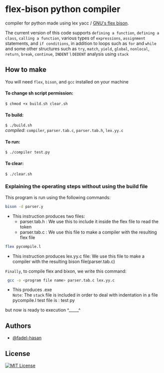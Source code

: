 # flex-bison python compiler

compiler for python made using lex yacc / [GNU's flex bison](https://www.gnu.org/software/bison/manual/).

The current version of this code supports `defining a function`, `defining a class`, `calling a function`, various types of `expressions`, `assignment` statements, and `if conditions`, in addition to loops such as `for` and `while` and some other structures such as `try`, `match`, `yield`, `global`, `nonlocal`, `return`, `break`, `continue`, `INDENT` \ `DEDENT` analysis using `stack`

## How to make
 You will need `flex`, `bison`, and `gcc` installed on your machine



#### To change sh script permission:
`$ chmod +x build.sh clear.sh`



#### To build:
`$ ./build.sh`
<br>
*compiled*: `compiler`, `parser.tab.c`, `parser.tab.h`, `lex.yy.c`




#### To run:
`$ ./compiler test.py`



#### To clear:
`$ ./clear.sh`


### Explaining the operating steps without using the build file

This program is run using the following commands:

```bash
bison -d parser.y 
```
- This instruction produces two files:
  - parser.tab.h : We use this to include it inside the flex file to read the token
  - parser.tab.c : We use this file to make a compiler with the resulting flex file

```bash
flex pycompile.l 
```
- This instruction produces lex.yy.c file: We use this file to make a compiler with the resulting bison file(parser.tab.c)

`Finally`, to compile flex and bixon, we write this command:

```bash
 gcc -o <program file name> parser.tab.c lex.yy.c
```
- This produces <name>.exe
  <br>
`Note`: The `stack` file is included in order to deal with indentation in a file pycompile.l
test file is : test py

but now is ready to execution ^_____^

## Authors

- [@fadel-hasan](https://www.github.com/fadel-hasan)


## License

[![MIT License](https://img.shields.io/badge/License-MIT-green.svg)](https://choosealicense.com/licenses/mit/)
